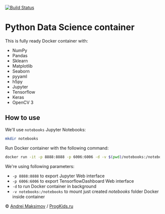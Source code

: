 [![Build Status](https://travis-ci.org/andreivmaksimov/python_data_science.svg?branch=master)](https://travis-ci.org/andreivmaksimov/python_data_science)

# Python Data Science container
This is fully ready Docker container with:
 - NumPy
 - Pandas
 - Sklearn
 - Matplotlib
 - Seaborn
 - pyyaml
 - h5py
 - Jupyter
 - Tensorflow
 - Keras
 - OpenCV 3

## How to use

We'll use ```notebooks``` Jupyter Notebooks:
```sh
mkdir notebooks
```
Run Docker container with the following command:
```sh
docker run -it -p 8888:8888 -p 6006:6006 -d -v $(pwd)/notebooks:/notebooks amaksimov/python_data_science
```
We're using following parameters:
- ```-p 8888:8888``` to export Jupyter Web interface
- ```-p 6006:6006``` to export TensorflowDashboard Web interface
- ```-d``` to run Docker container in background
- ```-v notebooks:/notebooks``` to mount just created *notebooks* folder Docker inside container

&copy; [Andrei Maksimov](https://www.linkedin.com/in/avmaksimov/) / [ProgKids.ru](https://progkids.ru/)